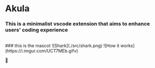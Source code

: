 # Akula
### This is a minimalist vscode extension that aims to enhance users' coding experience
<br>
### this is the mascot
![Shark](./src/shark.png)
![How it works](https://i.imgur.com/UCT7MEb.gifv)









🦈
